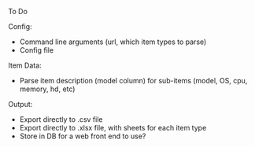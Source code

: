 To Do

Config:
- Command line arguments (url, which item types to parse)
- Config file

Item Data:
- Parse item description (model column) for sub-items (model, OS, cpu, memory, hd, etc)

Output:
- Export directly to .csv file
- Export directly to .xlsx file, with sheets for each item type
- Store in DB for a web front end to use?

